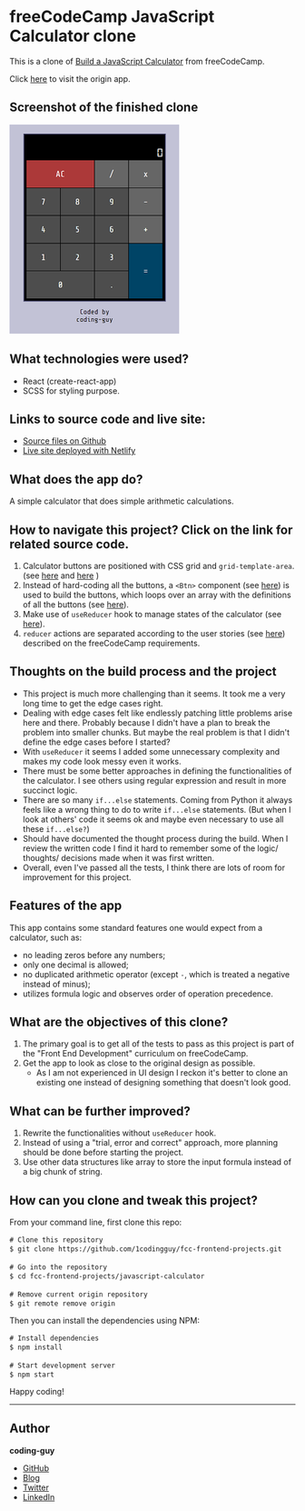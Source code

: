 # freeCodeCamp JavaScript Calculator clone

This is a clone of [Build a JavaScript Calculator](https://www.freecodecamp.org/learn/front-end-libraries/front-end-libraries-projects/build-a-javascript-calculator) from freeCodeCamp.

Click [here](https://codepen.io/freeCodeCamp/full/wgGVVX) to visit the origin app.

## Screenshot of the finished clone

![screenshot](./fcc-calc-screenshot.PNG)

## What technologies were used?

- React (create-react-app)
- SCSS for styling purpose.

## Links to source code and live site:

- [Source files on Github](https://github.com/1codingguy/fcc-frontend-projects/tree/main/javascript-calculator)
- [Live site deployed with Netlify](https://fcc-react-calc.netlify.app/)

## What does the app do?

A simple calculator that does simple arithmetic calculations.

## How to navigate this project? Click on the link for related source code.
1. Calculator buttons are positioned with CSS grid and `grid-template-area`. (see [here](https://github.com/1codingguy/fcc-frontend-projects/blob/main/javascript-calculator/src/scss/App.scss#L20) and [here](https://github.com/1codingguy/fcc-frontend-projects/blob/main/javascript-calculator/src/scss/_buttons.scss) )
2. Instead of hard-coding all the buttons, a `<Btn>` component (see [here](https://github.com/1codingguy/fcc-frontend-projects/blob/main/javascript-calculator/src/Btn.js)) is used to build the buttons, which loops over an array with the definitions of all the buttons (see [here](https://github.com/1codingguy/fcc-frontend-projects/blob/main/javascript-calculator/src/dataInArray.js)).
3. Make use of `useReducer` hook to manage states of the calculator (see [here](https://github.com/1codingguy/fcc-frontend-projects/blob/main/javascript-calculator/src/reducer.js)). 
4. `reducer` actions are separated according to the user stories (see [here](https://github.com/1codingguy/fcc-frontend-projects/blob/main/javascript-calculator/src/reducer.js#L12)) described on the freeCodeCamp requirements.

## Thoughts on the build process and the project

- This project is much more challenging than it seems. It took me a very long time to get the edge cases right.  
- Dealing with edge cases felt like endlessly patching little problems arise here and there. Probably because I didn't have a plan to break the problem into smaller chunks. But maybe the real problem is that I didn't define the edge cases before I started?
- With `useReducer` it seems I added some unnecessary complexity and makes my code look messy even it works.
- There must be some better approaches in defining the functionalities of the calculator. I see others using regular expression and result in more succinct logic.
- There are so many `if...else` statements. Coming from Python it always feels like a wrong thing to do to write `if...else` statements. (But when I look at others' code it seems ok and maybe even necessary to use all these `if...else?`)
- Should have documented the thought process during the build. When I review the written code I find it hard to remember some of the logic/ thoughts/ decisions made when it was first written.
- Overall, even I've passed all the tests, I think there are lots of room for improvement for this project.

## Features of the app

This app contains some standard features one would expect from a calculator, such as:
- no leading zeros before any numbers;
- only one decimal is allowed;
- no duplicated arithmetic operator (except `-`, which is treated a negative instead of minus);
- utilizes formula logic and observes order of operation precedence.

## What are the objectives of this clone?

1. The primary goal is to get all of the tests to pass as this project is part of the "Front End Development" curriculum on freeCodeCamp.
2. Get the app to look as close to the original design as possible.
   - As I am not experienced in UI design I reckon it's better to clone an existing one instead of designing something that doesn't look good.

## What can be further improved?
1. Rewrite the functionalities without `useReducer` hook.
2. Instead of using a "trial, error and correct" approach, more planning should be done before starting the project.
3. Use other data structures like array to store the input formula instead of a big chunk of string. 

## How can you clone and tweak this project?

From your command line, first clone this repo:

```
# Clone this repository
$ git clone https://github.com/1codingguy/fcc-frontend-projects.git

# Go into the repository
$ cd fcc-frontend-projects/javascript-calculator

# Remove current origin repository
$ git remote remove origin

```

Then you can install the dependencies using NPM:

```
# Install dependencies
$ npm install

# Start development server
$ npm start
```

Happy coding!

---

## Author

**coding-guy**

- [GitHub](https://github.com/1codingguy)
- [Blog](https://blog.coding-guy.com/)
- [Twitter](https://twitter.com/1codingguy)
- [LinkedIn](https://www.linkedin.com/in/1codingguy/)
